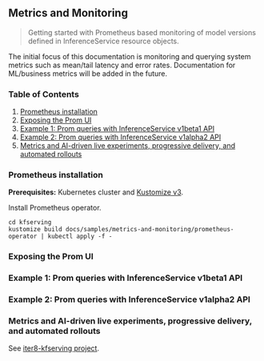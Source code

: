 ## Metrics and Monitoring

> Getting started with Prometheus based monitoring of model versions defined in InferenceService resource objects.

The initial focus of this documentation is monitoring and querying system metrics such as mean/tail latency and error rates. Documentation for ML/business metrics will be added in the future.

### Table of Contents
1. [Prometheus installation](#prometheus-installation)
2. [Exposing the Prom UI](#exposing-the-prom-ui)
3. [Example 1: Prom queries with InferenceService v1beta1 API](#example-1-prom-queries-with-inferenceservice-v1beta1-api)
4. [Example 2: Prom queries with InferenceService v1alpha2 API](#example-2-prom-queries-with-inferenceservice-v1alpha2-api)
5. [Metrics and AI-driven live experiments, progressive delivery, and automated rollouts](#metrics-and-ai-driven-live-experiments-progressive-delivery-and-automated-rollouts)

### Prometheus installation

**Prerequisites:** Kubernetes cluster and [Kustomize v3](https://kubectl.docs.kubernetes.io/installation/kustomize/).

Install Prometheus operator.

```shell
cd kfserving
kustomize build docs/samples/metrics-and-monitoring/prometheus-operator | kubectl apply -f -
```

### Exposing the Prom UI

### Example 1: Prom queries with InferenceService v1beta1 API

### Example 2: Prom queries with InferenceService v1alpha2 API

### Metrics and AI-driven live experiments, progressive delivery, and automated rollouts
See [iter8-kfserving project](https://github.com/iter8-tools/iter8-kfserving).